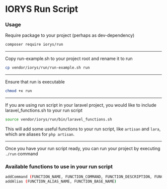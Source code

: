 # IORYS Run Script

### Usage

Require package to your project (perhaps as dev-dependency)

```bash
composer require iorys/run
```

---

Copy run-example.sh to your project root and rename it to run

```bash
cp vendor/iorys/run/run-example.sh run
```

---

Ensure that run is executable

```bash
chmod +x run
```

---

If you are using run script in your laravel project, you would like to include laravel_functions.sh to your run script

```bash
source vendor/iorys/run/bin/laravel_functions.sh
```

This will add some useful functions to your run script, like `artisan` and `lara`, which are aliases for `php artisan`.

---

Once you have your run script ready, you can run your project by executing `./run` command

### Available functions to use in your run script

```bash
addCommand (FUNCTION_NAME, FUNCTION_COMMAND, FUNCTION_DESCRIPTION, FUNCTION_USAGE)
addAlias (FUNCTION_ALIAS_NAME, FUNCTION_BASE_NAME)
```